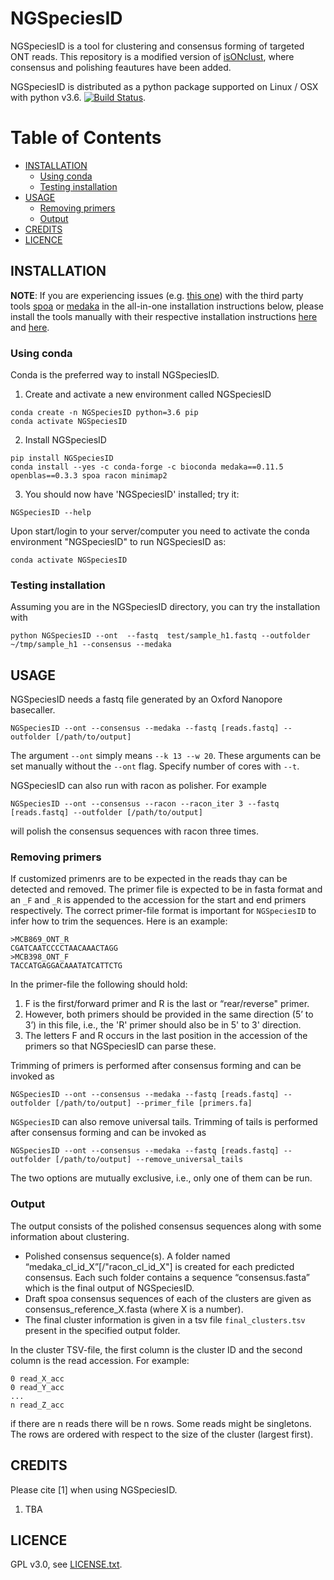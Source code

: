 NGSpeciesID
===========

NGSpeciesID is a tool for clustering and consensus forming of targeted ONT reads. This repository is a modified version of [isONclust](https://github.com/ksahlin/isONclust), where consensus and polishing feautures have been added.

NGSpeciesID is distributed as a python package supported on Linux / OSX with python v3.6. [![Build Status](https://travis-ci.org/ksahlin/NGSpeciesID.svg?branch=master)](https://travis-ci.org/ksahlin/NGSpeciesID).

Table of Contents
=================

  * [INSTALLATION](#INSTALLATION)
    * [Using conda](#Using-conda)
    * [Testing installation](#testing-installation)
  * [USAGE](#USAGE)
    * [Removing primers](#removing-primers)
    * [Output](#Output)
  * [CREDITS](#CREDITS)
  * [LICENCE](#LICENCE)



INSTALLATION
----------------

**NOTE**: If you are experiencing issues (e.g. [this one](https://github.com/rvaser/spoa/issues/26)) with the third party tools  [spoa](https://github.com/rvaser/spoa) or [medaka](https://github.com/nanoporetech/medaka) in the all-in-one installation instructions below, please install the tools manually with their respective installation instructions [here](https://github.com/rvaser/spoa#installation) and [here](https://github.com/nanoporetech/medaka#installation).  

### Using conda
Conda is the preferred way to install NGSpeciesID.

1. Create and activate a new environment called NGSpeciesID

```
conda create -n NGSpeciesID python=3.6 pip 
conda activate NGSpeciesID
```

2. Install NGSpeciesID 

```
pip install NGSpeciesID
conda install --yes -c conda-forge -c bioconda medaka==0.11.5 openblas==0.3.3 spoa racon minimap2
```
3. You should now have 'NGSpeciesID' installed; try it:
```
NGSpeciesID --help
```

Upon start/login to your server/computer you need to activate the conda environment "NGSpeciesID" to run NGSpeciesID as:
```
conda activate NGSpeciesID
```



### Testing installation

Assuming you are in the NGSpeciesID directory, you can try the installation with

``` 
python NGSpeciesID --ont  --fastq  test/sample_h1.fastq --outfolder  ~/tmp/sample_h1 --consensus --medaka
```


USAGE
-------

NGSpeciesID needs a fastq file generated by an Oxford Nanopore basecaller.

```
NGSpeciesID --ont --consensus --medaka --fastq [reads.fastq] --outfolder [/path/to/output] 
```
The argument `--ont` simply means `--k 13 --w 20`. These arguments can be set manually without the `--ont` flag. Specify number of cores with `--t`. 


NGSpeciesID can also run with racon as polisher. For example

```
NGSpeciesID --ont --consensus --racon --racon_iter 3 --fastq [reads.fastq] --outfolder [/path/to/output] 
```
will polish the consensus sequences with racon three times.

### Removing primers

If customized primenrs are to be expected in the reads thay can be detected and removed. The primer file is expected to be in fasta format and an `_F` and `_R` is appended to the accession for the start and end primers respectively. The correct primer-file format is important for `NGSpeciesID` to infer how to trim the sequences. Here is an example:

```
>MCB869_ONT_R
CGATCAATCCCCTAACAAACTAGG
>MCB398_ONT_F
TACCATGAGGACAAATATCATTCTG
```

In the primer-file the following should hold:

1. F is the first/forward primer and R is the last or “rear/reverse" primer.
2. However, both primers should be provided in the same direction (5’ to 3’) in this file, i.e., the 'R' primer should also be in 5' to 3' direction.
3. The letters F and R occurs in the last position in the accession of the primers so that NGSpeciesID can parse these.

Trimming of primers is performed after consensus forming and can be invoked as
```
NGSpeciesID --ont --consensus --medaka --fastq [reads.fastq] --outfolder [/path/to/output] --primer_file [primers.fa]
```

`NGSpeciesID` can also remove universal tails. Trimming of tails is performed after consensus forming and can be invoked as

```
NGSpeciesID --ont --consensus --medaka --fastq [reads.fastq] --outfolder [/path/to/output] --remove_universal_tails
```

The two options are mutually exclusive, i.e., only one of them can be run.

### Output

The output consists of the polished consensus sequences along with some information about clustering.

* Polished consensus sequence(s). A folder named “medaka_cl_id_X”[/"racon_cl_id_X"] is created for each predicted consensus. Each such folder contains a sequence “consensus.fasta” which is the final output of NGSpeciesID. 
* Draft spoa consensus sequences of each of the clusters are given as consensus_reference_X.fasta (where X is a number).
* The final cluster information is given in a tsv file `final_clusters.tsv` present in the specified output folder.


In the cluster TSV-file, the first column is the cluster ID and the second column is the read accession. For example:

```
0 read_X_acc
0 read_Y_acc
...
n read_Z_acc
```
if there are n reads there will be n rows. Some reads might be singletons. The rows are ordered with respect to the size of the cluster (largest first).



CREDITS
----------------

Please cite [1] when using NGSpeciesID.

1. TBA



LICENCE
----------------

GPL v3.0, see [LICENSE.txt](https://github.com/ksahlin/NGSpeciesID/blob/master/LICENCE.txt).


